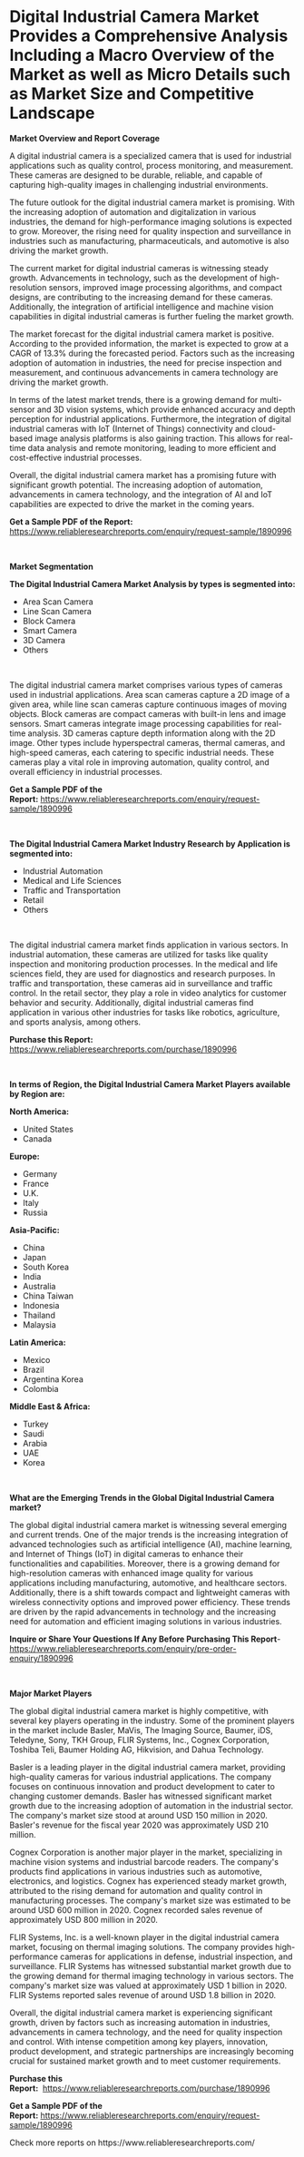 <p><h1>Digital Industrial Camera Market Provides a Comprehensive Analysis Including a Macro Overview of the Market as well as Micro Details such as Market Size and Competitive Landscape</h1></p><p><strong>Market Overview and Report Coverage</strong></p>
<p><p>A digital industrial camera is a specialized camera that is used for industrial applications such as quality control, process monitoring, and measurement. These cameras are designed to be durable, reliable, and capable of capturing high-quality images in challenging industrial environments.</p><p>The future outlook for the digital industrial camera market is promising. With the increasing adoption of automation and digitalization in various industries, the demand for high-performance imaging solutions is expected to grow. Moreover, the rising need for quality inspection and surveillance in industries such as manufacturing, pharmaceuticals, and automotive is also driving the market growth.</p><p>The current market for digital industrial cameras is witnessing steady growth. Advancements in technology, such as the development of high-resolution sensors, improved image processing algorithms, and compact designs, are contributing to the increasing demand for these cameras. Additionally, the integration of artificial intelligence and machine vision capabilities in digital industrial cameras is further fueling the market growth.</p><p>The market forecast for the digital industrial camera market is positive. According to the provided information, the market is expected to grow at a CAGR of 13.3% during the forecasted period. Factors such as the increasing adoption of automation in industries, the need for precise inspection and measurement, and continuous advancements in camera technology are driving the market growth.</p><p>In terms of the latest market trends, there is a growing demand for multi-sensor and 3D vision systems, which provide enhanced accuracy and depth perception for industrial applications. Furthermore, the integration of digital industrial cameras with IoT (Internet of Things) connectivity and cloud-based image analysis platforms is also gaining traction. This allows for real-time data analysis and remote monitoring, leading to more efficient and cost-effective industrial processes.</p><p>Overall, the digital industrial camera market has a promising future with significant growth potential. The increasing adoption of automation, advancements in camera technology, and the integration of AI and IoT capabilities are expected to drive the market in the coming years.</p></p>
<p><strong>Get a Sample PDF of the Report:</strong> <a href="https://www.reliableresearchreports.com/enquiry/request-sample/1890996">https://www.reliableresearchreports.com/enquiry/request-sample/1890996</a></p>
<p>&nbsp;</p>
<p><strong>Market Segmentation</strong></p>
<p><strong>The Digital Industrial Camera Market Analysis by types is segmented into:</strong></p>
<p><ul><li>Area Scan Camera</li><li>Line Scan Camera</li><li>Block Camera</li><li>Smart Camera</li><li>3D Camera</li><li>Others</li></ul></p>
<p>&nbsp;</p>
<p><p>The digital industrial camera market comprises various types of cameras used in industrial applications. Area scan cameras capture a 2D image of a given area, while line scan cameras capture continuous images of moving objects. Block cameras are compact cameras with built-in lens and image sensors. Smart cameras integrate image processing capabilities for real-time analysis. 3D cameras capture depth information along with the 2D image. Other types include hyperspectral cameras, thermal cameras, and high-speed cameras, each catering to specific industrial needs. These cameras play a vital role in improving automation, quality control, and overall efficiency in industrial processes.</p></p>
<p><strong>Get a Sample PDF of the Report:</strong>&nbsp;<a href="https://www.reliableresearchreports.com/enquiry/request-sample/1890996">https://www.reliableresearchreports.com/enquiry/request-sample/1890996</a></p>
<p>&nbsp;</p>
<p><strong>The Digital Industrial Camera Market Industry Research by Application is segmented into:</strong></p>
<p><ul><li>Industrial Automation</li><li>Medical and Life Sciences</li><li>Traffic and Transportation</li><li>Retail</li><li>Others</li></ul></p>
<p>&nbsp;</p>
<p><p>The digital industrial camera market finds application in various sectors. In industrial automation, these cameras are utilized for tasks like quality inspection and monitoring production processes. In the medical and life sciences field, they are used for diagnostics and research purposes. In traffic and transportation, these cameras aid in surveillance and traffic control. In the retail sector, they play a role in video analytics for customer behavior and security. Additionally, digital industrial cameras find application in various other industries for tasks like robotics, agriculture, and sports analysis, among others.</p></p>
<p><strong>Purchase this Report:</strong>&nbsp; <a href="https://www.reliableresearchreports.com/purchase/1890996">https://www.reliableresearchreports.com/purchase/1890996</a></p>
<p>&nbsp;</p>
<p><strong>In terms of Region, the Digital Industrial Camera Market Players available by Region are:</strong></p>
<p>
    <p> <strong> North America: </strong>
        <ul>
            <li>United States</li>
            <li>Canada</li>
        </ul>
        </p> 
    <p> <strong> Europe: </strong>
        <ul>
            <li>Germany</li>
            <li>France</li>
            <li>U.K.</li>
            <li>Italy</li>
            <li>Russia</li>
        </ul>
        </p> 
    <p> <strong> Asia-Pacific: </strong>
        <ul>
            <li>China</li>
            <li>Japan</li>
            <li>South Korea</li>
            <li>India</li>
            <li>Australia</li>
            <li>China Taiwan</li>
            <li>Indonesia</li>
            <li>Thailand</li>
            <li>Malaysia</li>
        </ul>
        </p> 
    <p> <strong> Latin America: </strong>
        <ul>
            <li>Mexico</li>
            <li>Brazil</li>
            <li>Argentina Korea</li>
            <li>Colombia</li>
        </ul>
        </p> 
    <p> <strong> Middle East & Africa: </strong>
        <ul>
            <li>Turkey</li>
            <li>Saudi</li>
            <li>Arabia</li>
            <li>UAE</li>
            <li>Korea</li>
        </ul>
    </p>
    </p>
<p>&nbsp;</p>
<p><strong>What are the Emerging Trends in the Global Digital Industrial Camera market?</strong></p>
<p><p>The global digital industrial camera market is witnessing several emerging and current trends. One of the major trends is the increasing integration of advanced technologies such as artificial intelligence (AI), machine learning, and Internet of Things (IoT) in digital cameras to enhance their functionalities and capabilities. Moreover, there is a growing demand for high-resolution cameras with enhanced image quality for various applications including manufacturing, automotive, and healthcare sectors. Additionally, there is a shift towards compact and lightweight cameras with wireless connectivity options and improved power efficiency. These trends are driven by the rapid advancements in technology and the increasing need for automation and efficient imaging solutions in various industries.</p></p>
<p><strong>Inquire or Share Your Questions If Any Before Purchasing This Report</strong>- <a href="https://www.reliableresearchreports.com/enquiry/pre-order-enquiry/1890996">https://www.reliableresearchreports.com/enquiry/pre-order-enquiry/1890996</a></p>
<p>&nbsp;</p>
<p><strong>Major Market Players</strong></p>
<p><p>The global digital industrial camera market is highly competitive, with several key players operating in the industry. Some of the prominent players in the market include Basler, MaVis, The Imaging Source, Baumer, iDS, Teledyne, Sony, TKH Group, FLIR Systems, Inc., Cognex Corporation, Toshiba Teli, Baumer Holding AG, Hikvision, and Dahua Technology.</p><p>Basler is a leading player in the digital industrial camera market, providing high-quality cameras for various industrial applications. The company focuses on continuous innovation and product development to cater to changing customer demands. Basler has witnessed significant market growth due to the increasing adoption of automation in the industrial sector. The company's market size stood at around USD 150 million in 2020. Basler's revenue for the fiscal year 2020 was approximately USD 210 million.</p><p>Cognex Corporation is another major player in the market, specializing in machine vision systems and industrial barcode readers. The company's products find applications in various industries such as automotive, electronics, and logistics. Cognex has experienced steady market growth, attributed to the rising demand for automation and quality control in manufacturing processes. The company's market size was estimated to be around USD 600 million in 2020. Cognex recorded sales revenue of approximately USD 800 million in 2020.</p><p>FLIR Systems, Inc. is a well-known player in the digital industrial camera market, focusing on thermal imaging solutions. The company provides high-performance cameras for applications in defense, industrial inspection, and surveillance. FLIR Systems has witnessed substantial market growth due to the growing demand for thermal imaging technology in various sectors. The company's market size was valued at approximately USD 1 billion in 2020. FLIR Systems reported sales revenue of around USD 1.8 billion in 2020.</p><p>Overall, the digital industrial camera market is experiencing significant growth, driven by factors such as increasing automation in industries, advancements in camera technology, and the need for quality inspection and control. With intense competition among key players, innovation, product development, and strategic partnerships are increasingly becoming crucial for sustained market growth and to meet customer requirements.</p></p>
<p><strong>Purchase this Report:</strong>&nbsp;&nbsp;<a href="https://www.reliableresearchreports.com/purchase/1890996">https://www.reliableresearchreports.com/purchase/1890996</a></p>
<p></p>
<p><strong>Get a Sample PDF of the Report:</strong>&nbsp;<a href="https://www.reliableresearchreports.com/enquiry/request-sample/1890996">https://www.reliableresearchreports.com/enquiry/request-sample/1890996</a></p>
<p>Check more reports on https://www.reliableresearchreports.com/</p>